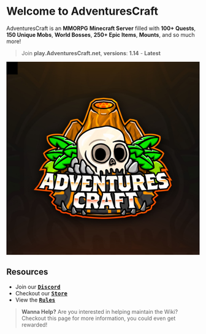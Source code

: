 # Welcome to AdventuresCraft

AdventuresCraft is an **MMORPG** **Minecraft Server** filled with **100+ Quests**, **150 Unique Mobs**, **World Bosses**, **250+ Epic Items**, **Mounts**, and so much more!

> Join **play.AdventuresCraft.net**, **versions**: **1.14** - **Latest**

![Screenshot](img/Logo_Presentation.jpg)

## Resources

* Join our <kbd>[**Discord**](https://discord.gg/bw4DztR)</kbd>
* Checkout our <kbd>[**Store**](http://store.adventurescraft.net)</kbd>
* View the <kbd>[**Rules**](https://www.adventurescraft.net/rules.html)</kbd>

> **Wanna Help?** Are you interested in helping maintain the Wiki? Checkout this page for more information, you could even get rewarded!
